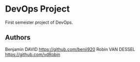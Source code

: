 # DevOps Project

First semester project of DevOps.

## Authors

Benjamin DAVID <https://github.com/benji920>
Robin VAN DESSEL <https://github.com/vdRobin>

